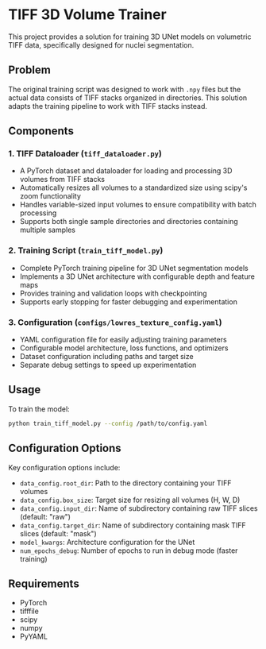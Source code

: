 # TIFF 3D Volume Trainer

This project provides a solution for training 3D UNet models on volumetric TIFF data, specifically designed for nuclei segmentation.

## Problem
The original training script was designed to work with `.npy` files but the actual data consists of TIFF stacks organized in directories. This solution adapts the training pipeline to work with TIFF stacks instead.

## Components

### 1. TIFF Dataloader (`tiff_dataloader.py`)
- A PyTorch dataset and dataloader for loading and processing 3D volumes from TIFF stacks
- Automatically resizes all volumes to a standardized size using scipy's zoom functionality
- Handles variable-sized input volumes to ensure compatibility with batch processing
- Supports both single sample directories and directories containing multiple samples

### 2. Training Script (`train_tiff_model.py`)
- Complete PyTorch training pipeline for 3D UNet segmentation models
- Implements a 3D UNet architecture with configurable depth and feature maps
- Provides training and validation loops with checkpointing
- Supports early stopping for faster debugging and experimentation

### 3. Configuration (`configs/lowres_texture_config.yaml`)
- YAML configuration file for easily adjusting training parameters
- Configurable model architecture, loss functions, and optimizers
- Dataset configuration including paths and target size
- Separate debug settings to speed up experimentation

## Usage

To train the model:
```bash
python train_tiff_model.py --config /path/to/config.yaml
```

## Configuration Options

Key configuration options include:
- `data_config.root_dir`: Path to the directory containing your TIFF volumes
- `data_config.box_size`: Target size for resizing all volumes (H, W, D)
- `data_config.input_dir`: Name of subdirectory containing raw TIFF slices (default: "raw")
- `data_config.target_dir`: Name of subdirectory containing mask TIFF slices (default: "mask")
- `model_kwargs`: Architecture configuration for the UNet
- `num_epochs_debug`: Number of epochs to run in debug mode (faster training)

## Requirements
- PyTorch
- tifffile
- scipy
- numpy
- PyYAML 